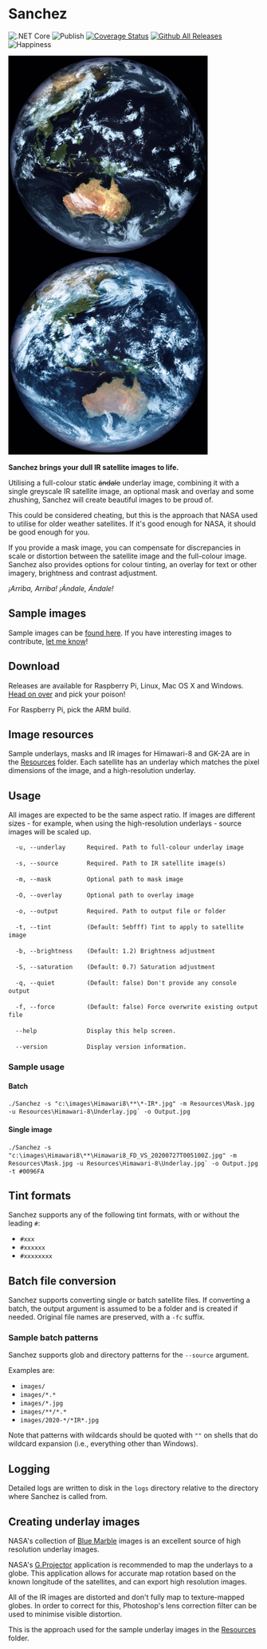 ﻿# Sanchez

![.NET Core](https://github.com/nullpainter/sanchez/workflows/.NET%20Core/badge.svg)
![Publish](https://github.com/nullpainter/sanchez/workflows/Publish/badge.svg)
[![Coverage Status](https://coveralls.io/repos/github/nullpainter/sanchez/badge.svg?branch=master)](https://coveralls.io/github/nullpainter/sanchez?branch=master)
[![Github All Releases](https://img.shields.io/github/downloads/nullpainter/sanchez/total.svg)]()
![Happiness](https://img.shields.io/badge/happiness-100%25-orange)

<img src="Documentation/sample-output-h.jpg" width="400" title="Himawari 8" align="left"> 
<img src="Documentation/sample-output-gk.jpg" width="400" title="GK-2A">

**Sanchez brings your dull IR satellite images to life.**

Utilising a full-colour static ~~ándale~~ underlay image, combining it with a single greyscale IR satellite image, an optional mask and overlay and some zhushing, Sanchez will create beautiful images to be proud of.

This could be considered cheating, but this is the approach that NASA used to utilise for older weather satellites. If it's good enough for NASA, it should be good enough for you.

If you provide a mask image, you can compensate for discrepancies in scale or distortion between the satellite image and the full-colour image. Sanchez also provides options for colour tinting, an overlay for text or other imagery, brightness and contrast adjustment.

_¡Arriba, Arriba! ¡Ándale, Ándale!_

## Sample images

Sample images can be [found here](https://github.com/nullpainter/sanchez/wiki/Sample-images). If you have interesting images to contribute, [let me know](https://github.com/nullpainter/sanchez/issues/new?assignees=nullpainter&labels=&template=sample-image.md&title=)!

## Download

Releases are available for Raspberry Pi, Linux, Mac OS X and Windows. [Head on over](https://github.com/nullpainter/sanchez/releases) and pick your poison!

For Raspberry Pi, pick the ARM build.

## Image resources

Sample underlays, masks and IR images for Himawari-8 and GK-2A are in the [Resources](Sanchez/Resources) folder. Each satellite has an underlay which matches the pixel dimensions of the image, and a high-resolution underlay.

## Usage

All images are expected to be the same aspect ratio. If images are different sizes - for example, when using the high-resolution underlays - source images will be scaled up.

```
  -u, --underlay      Required. Path to full-colour underlay image

  -s, --source        Required. Path to IR satellite image(s)

  -m, --mask          Optional path to mask image

  -O, --overlay       Optional path to overlay image

  -o, --output        Required. Path to output file or folder

  -t, --tint          (Default: 5ebfff) Tint to apply to satellite image

  -b, --brightness    (Default: 1.2) Brightness adjustment

  -S, --saturation    (Default: 0.7) Saturation adjustment

  -q, --quiet         (Default: false) Don't provide any console output

  -f, --force         (Default: false) Force overwrite existing output file

  --help              Display this help screen.

  --version           Display version information.

```

### Sample usage

#### Batch

```
./Sanchez -s "c:\images\Himawari8\**\*-IR*.jpg" -m Resources\Mask.jpg -u Resources\Himawari-8\Underlay.jpg` -o Output.jpg
```

#### Single image

```
./Sanchez -s "c:\images\Himawari8\**\Himawari8_FD_VS_20200727T005100Z.jpg" -m Resources\Mask.jpg -u Resources\Himawari-8\Underlay.jpg` -o Output.jpg -t #0096FA
```

## Tint formats

Sanchez supports any of the following tint formats, with or without the leading `#`:

- `#xxx`
- `#xxxxxx`
- `#xxxxxxxx`

## Batch file conversion

Sanchez supports converting single or batch satellite files. If converting a batch, the output argument is assumed to be a folder and is created if needed. Original file names are preserved, with a `-fc` suffix.

### Sample batch patterns

Sanchez supports glob and directory patterns for the `--source` argument.

Examples are:

- `images/`
- `images/*.*`
- `images/*.jpg`
- `images/**/*.*`
- `images/2020-*/*IR*.jpg`

Note that patterns with wildcards should be quoted with `""` on shells that do wildcard expansion (i.e., everything other than Windows).

## Logging

Detailed logs are written to disk in the `logs` directory relative to the directory where Sanchez is called from.

## Creating underlay images

NASA's collection of [Blue Marble](https://visibleearth.nasa.gov/collection/1484/blue-marble) images is an excellent source of high resolution underlay images.

NASA's [G.Projector](https://www.giss.nasa.gov/tools/gprojector/) application is recommended to map the underlays to a globe. This application allows for accurate map rotation based on the known longitude of the satellites, and can export high resolution images.

All of the IR images are distorted and don't fully map to texture-mapped globes. In order to correct for this, Photoshop's lens correction filter can be used to minimise visible distortion.

This is the approach used for the sample underlay images in the [Resources](Sanchez/Resources) folder.
